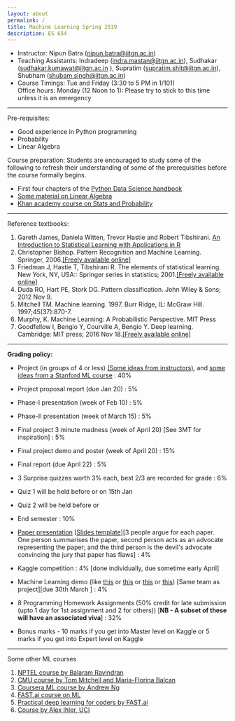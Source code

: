 ```yaml
---
layout: about
permalink: /
title: Machine Learning Spring 2019
description: ES 654
---
```





*   Instructor: Nipun Batra (nipun.batra@iitgn.ac.in)
*   Teaching Assistants: Indradeep (indra.mastan@iitgn.ac.in), Sudhakar (sudhakar.kumawat@iitgn.ac.in ), Supratim (supratim.shit@iitgn.ac.in), Shubham (shubam.singh@iitgn.ac.in)
*   Course Timings: Tue and Friday (3:30 to 5 PM in 1/101)  
    Office hours: Monday (12 Noon to 1): Please try to stick to this time unless it is an emergency

* * *

Pre-requisites:

*   Good experience in Python programming
*   Probability
*   Linear Algebra

Course preparation: Students are encouraged to study some of the following to refresh their understanding of some of the prerequisities before the course formally begins.  

*   First four chapters of the [Python Data Science handbook](https://jakevdp.github.io/PythonDataScienceHandbook/)
*   [Some material on Linear Algebra](https://machinelearningmastery.com/linear-algebra-machine-learning/)
*   [Khan academy course on Stats and Probability](https://www.khanacademy.org/math/statistics-probability)

* * *

Reference textbooks:

1.  Gareth James, Daniela Witten, Trevor Hastie and Robert Tibshirani. [An Introduction to Statistical Learning with Applications in R](http://www-bcf.usc.edu/~gareth/ISL/)
2.  Christopher Bishop. Pattern Recognition and Machine Learning. Springer, 2006.[\[Freely available online\]](https://www.microsoft.com/en-us/research/uploads/prod/2006/01/Bishop-Pattern-Recognition-and-Machine-Learning-2006.pdf)
3.  Friedman J, Hastie T, Tibshirani R. The elements of statistical learning. New York, NY, USA:: Springer series in statistics; 2001.[\[Freely available online\]](https://web.stanford.edu/~hastie/Papers/ESLII.pdf)
4.  Duda RO, Hart PE, Stork DG. Pattern classification. John Wiley & Sons; 2012 Nov 9.
5.  Mitchell TM. Machine learning. 1997. Burr Ridge, IL: McGraw Hill. 1997;45(37):870-7.
6.  Murphy, K. Machine Learning: A Probabilistic Perspective. MIT Press
7.  Goodfellow I, Bengio Y, Courville A, Bengio Y. Deep learning. Cambridge: MIT press; 2016 Nov 18.[\[Freely available online\]](https://www.deeplearningbook.org/)

* * *

**Grading policy:**

*   Project (in groups of 4 or less) [(Some ideas from instructors)](https://docs.google.com/document/d/1sM-BdF7tCofvXwsvB22Tv5ve8JQAEwA5kh705uzsNns), and [some ideas from a Stanford ML course](http://cs229.stanford.edu/proj2017/) : 40%

*   Project proposal report (due Jan 20) : 5%
*   Phase-I presentation (week of Feb 10) : 5%
*   Phase-II presentation (week of March 15) : 5%
*   Final project 3 minute madness (week of April 20) \[See 3MT for inspiration\] : 5%
*   Final project demo and poster (week of April 20) : 15%
*   Final report (due April 22) : 5%

*   3 Surprise quizzes worth 3% each, best 2/3 are recorded for grade : 6%

*   Quiz 1 will be held before or on 15th Jan
*   Quiz 2 will be held before or

*   End semester : 10%
*   [Paper presentation](https://docs.google.com/spreadsheets/d/19X7uj0evg1aCV_iVnrrZjquG6jr5Qdpg06TqvNiPvTE/edit#gid=0) \[[Slides template](https://docs.google.com/presentation/d/1IOb5osggH6rGzJmS3f7drlGJAk3WzhmCpnDHecOzoPI/edit#slide=id.g4d46f3c2cc_0_55)\]\[3 people argue for each paper. One person summarises the paper, second person acts as an advocate representing the paper; and the third person is the devil's advocate convincing the jury that paper has flaws\] : 4%
*   Kaggle competition : 4% \[done individually, due sometime early April\]
*   Machine Learning demo (like [this](http://stanford.edu/class/ee103/visualizations/kmeans/kmeans.html) or [this](http://www.r2d3.us/visual-intro-to-machine-learning-part-1/) or [this](https://www.saedsayad.com/flash/SLR.html) or [this](https://cs.stanford.edu/people/karpathy/svmjs/demo/demoforest.html)) \[Same team as project\]\[due 30th March \] : 4%
*   8 Programming Homework Assignments (50% credit for late submission (upto 1 day for 1st assignment and 2 for others)) \[**NB - A subset of these will have an associated viva**\] : 32%
*   Bonus marks - 10 marks if you get into Master level on Kaggle or 5 marks if you get into Expert level on Kaggle


* * *

Some other ML courses

1.  [NPTEL course by Balaram Ravindran](https://www.youtube.com/watch?v=r4sgKrRL2Ys&list=PL1xHD4vteKYVpaIiy295pg6_SY5qznc77)
2.  [CMU course by Tom Mitchell and Maria-Florina Balcan](http://www.cs.cmu.edu/~ninamf/courses/601sp15/lectures.shtml)
3.  [Coursera ML course by Andrew Ng](https://www.coursera.org/learn/machine-learning)
4.  [FAST.ai course on ML](https://course.fast.ai/ml)
5.  [Practical deep learning for coders by FAST.ai](https://course.fast.ai/index.html)
6.  [Course by Alex Ihler, UCI](http://sli.ics.uci.edu/Classes/2015W-273a)

